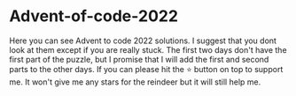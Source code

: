# Advent-of-code-2022
Here you can see Advent to code 2022 solutions.
I suggest that you dont look at them except if you are really stuck.
The first two days don't have the first part of the puzzle, but I promise that I will add the first and second parts to the other days.
If you can please hit the ⭐ button on top to support me. It won't give me any stars for the reindeer but it will still help me.
